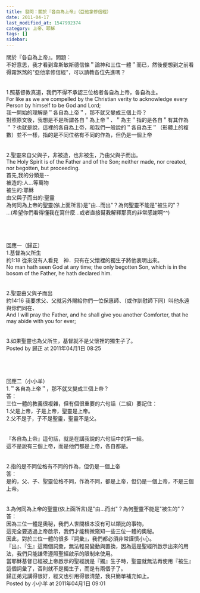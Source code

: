 ```yaml
---
title: 發問：關於『各自為上帝』（亞他拿修信經）
date: 2011-04-17
last_modified_at: 1547992374
category: 上帝、耶穌
tags: []
sidebar: 
---
```


<p>關於『各自為上帝』。<!--more-->問題：<br/>不好意思，我才看到韋斯敏斯德信條＂論神和三位一體＂而已，然後便想到之前看得霧煞煞的"亞他拿修信經"，可以請教各位先進嗎？<br/><br/><br/>1.照基督教真道，我們不得不承認三位格者各自為上帝，各自為主。<br/>For like as we are compelled by the Christian verity to acknowledge every Person by himself to be God and Lord; <br/>我一開始的理解是＂各自為上帝＂，那不就又變成三個上帝？<br/>對照原文後，我想是不是所謂各自＂為上帝＂、＂為主＂指的是各自＂有其作為＂？也就是說，這裡的各自為上帝，和我們一般說的＂各自為王＂（形體上的複數）並不一樣，指的是不同位格有不同的作為，但仍是一個上帝<br/><br/><br/>2.聖靈來自父與子，非被造，也非被生，乃由父與子而出。<br/>The Holy Spirit is of the Father and of the Son; neither made, nor created, nor begotten, but proceeding. <br/>首先,我的分類是--<br/>被造的:人...等萬物<br/>被生的:耶穌<br/>由父與子而出的:聖靈<br/>為何同為上帝的聖靈(依上面所言)是"由...而出"？為何聖靈不能是"被生的"？<br/>...(希望你們看得懂我在寫什麼...或者直接幫我解釋那真的非常感謝啊^^) <br/><br/><br/><br/><br/>回應一（歸正）<br/>1.基督為父所生<br/>約1:18 從來沒有人看見　神．只有在父懷裡的獨生子將他表明出來。<br/>No man hath seen God at any time; the only begotten Son, which is in the bosom of the Father, he hath declared him. <br/><br/><br/>2.聖靈由父與子而出<br/>約14:16 我要求父、父就另外賜給你們一位保惠師、〔或作訓慰師下同〕叫他永遠與你們同在、<br/>And I will pray the Father, and he shall give you another Comforter, that he may abide with you for ever;<br/><br/><br/>3.如果聖靈也為父所生，基督就不是父懷裡的獨生子了。 <br/>Posted by 歸正 at 2011年04月1日 08:25<br/><br/><br/><br/><br/>回應二（小小羊）<br/>1.＂各自為上帝＂，那不就又變成三個上帝？<br/>答：<br/>三位一體的教義很複雜，但有個很重要的六句話（二組）要記住：<br/>1.父是上帝，子是上帝，聖靈是上帝。<br/>2.父不是子，子不是聖靈，聖靈不是父。<br/><br/><br/>『各自為上帝』這句話，就是在講我說的六句話中的第一組。<br/>這不是說有三個上帝，而是他們都是上帝，各自都是。<br/><br/><br/>2.指的是不同位格有不同的作為，但仍是一個上帝<br/>答：<br/>是的，父、子、聖靈位格不同，作為不同，都是上帝，但仍是一個上帝，不是三個上帝。<br/><br/><br/>3.為何同為上帝的聖靈(依上面所言)是"由...而出"？為何聖靈不能是"被生的"？<br/>答：<br/>因為三位一體是奧秘，我們人世間根本沒有可以類比的事物，<br/>這完全要透過上帝啟示，我們才能稍微窺知一些三位一體的奧秘。<br/>因此，對於三位一體的很多『詞彙』，我們都必須非常謹慎小心。<br/>『出』、『生』這兩個詞彙，無法輕易變動與置換，因為這是聖經所啟示出來的用法，我們只能謙卑遵照聖經啟示的限制來使用。<br/>當耶穌基督已經被上帝啟示的聖經說是『獨』生子時，聖靈就無法再使用『被生』這個詞彙了，否則就不是獨生子，而是有兩個子了。<br/>歸正弟兄講得很好，經文也引用得很清楚，我只簡單補充如上。 <br/>Posted by 小小羊 at 2011年04月1日 09:01<br/><br/><br/>
</p>